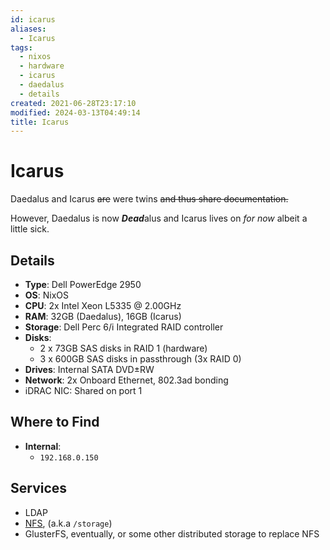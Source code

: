 ```yaml
---
id: icarus
aliases:
  - Icarus
tags:
  - nixos
  - hardware
  - icarus
  - daedalus
  - details
created: 2021-06-28T23:17:10
modified: 2024-03-13T04:49:14
title: Icarus
---
```


# Icarus

Daedalus and Icarus ~~are~~ were twins ~~and thus share documentation.~~

However, Daedalus is now ***Dead***alus and Icarus lives on *for now* albeit a little sick.

## Details

- **Type**: Dell PowerEdge 2950
- **OS**: NixOS
- **CPU**: 2x Intel Xeon L5335 @ 2.00GHz
- **RAM**: 32GB (Daedalus), 16GB (Icarus)
- **Storage**: Dell Perc 6/i Integrated RAID controller
- **Disks**:
    - 2 x 73GB SAS disks in RAID 1 (hardware)
    - 3 x 600GB SAS disks in passthrough (3x RAID 0)
- **Drives**: Internal SATA DVD±RW
- **Network**: 2x Onboard Ethernet, 802.3ad bonding
- iDRAC NIC: Shared on port 1

## Where to Find

- **Internal**:
	- `192.168.0.150`

## Services

- LDAP
- [NFS](../../services/nfs.md), (a.k.a `/storage`)
- GlusterFS, eventually, or some other distributed storage to replace NFS
